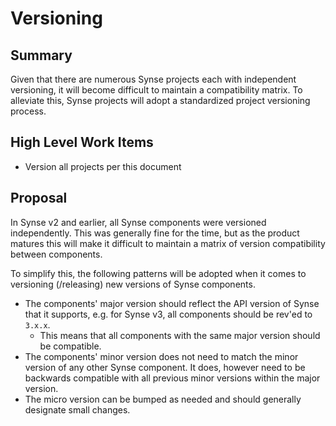 # Versioning
## Summary
Given that there are numerous Synse projects each with independent versioning,
it will become difficult to maintain a compatibility matrix. To alleviate this,
Synse projects will adopt a standardized project versioning process.

## High Level Work Items
- Version all projects per this document

## Proposal
In Synse v2 and earlier, all Synse components were versioned independently. This
was generally fine for the time, but as the product matures this will make it
difficult to maintain a matrix of version compatibility between components.

To simplify this, the following patterns will be adopted when it comes to versioning
(/releasing) new versions of Synse components.

* The components' major version should reflect the API version of Synse that it supports,
  e.g. for Synse v3, all components should be rev'ed to `3.x.x`.
  * This means that all components with the same major version should be compatible.
* The components' minor version does not need to match the minor version of any other
  Synse component. It does, however need to be backwards compatible with all previous
  minor versions within the major version.
* The micro version can be bumped as needed and should generally designate small changes.
